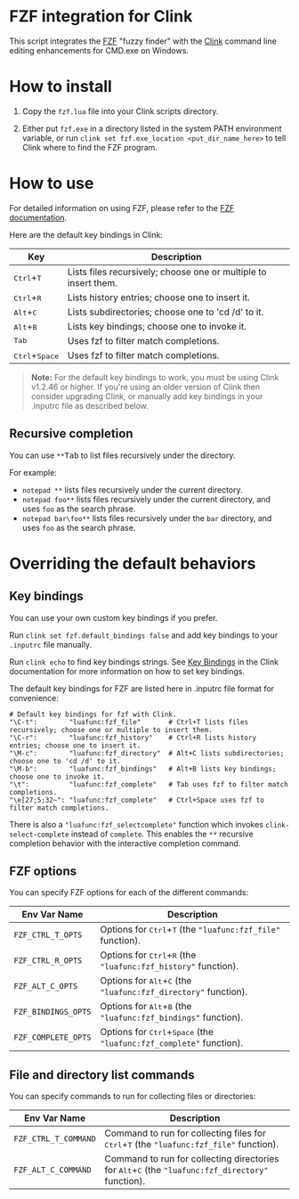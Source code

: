 # FZF integration for Clink

This script integrates the [FZF](https://nicedoc.io/junegunn/fzf) "fuzzy finder" with the [Clink](https://chrisant996.github.io/clink) command line editing enhancements for CMD.exe on Windows.

# How to install

1.  Copy the `fzf.lua` file into your Clink scripts directory.

2.  Either put `fzf.exe` in a directory listed in the system PATH environment variable, or run `clink set fzf.exe_location <put_dir_name_here>` to tell Clink where to find the FZF program.

# How to use

For detailed information on using FZF, please refer to the [FZF documentation](https://nicedoc.io/junegunn/fzf).

Here are the default key bindings in Clink:

Key | Description
-|-
<kbd>Ctrl</kbd>+<kbd>T</kbd>     | Lists files recursively; choose one or multiple to insert them.
<kbd>Ctrl</kbd>+<kbd>R</kbd>     | Lists history entries; choose one to insert it.
<kbd>Alt</kbd>+<kbd>C</kbd>      | Lists subdirectories; choose one to 'cd /d' to it.
<kbd>Alt</kbd>+<kbd>B</kbd>      | Lists key bindings; choose one to invoke it.
<kbd>Tab</kbd>                   | Uses fzf to filter match completions.
<kbd>Ctrl</kbd>+<kbd>Space</kbd> | Uses fzf to filter match completions.

> **Note:** For the default key bindings to work, you must be using Clink v1.2.46 or higher.  If you're using an older version of Clink then consider upgrading Clink, or manually add key bindings in your .inputrc file as described below.

## Recursive completion

You can use `**`<kbd>Tab</kbd> to list files recursively under the directory.

For example:
- `notepad **` lists files recursively under the current directory.
- `notepad foo**` lists files recursively under the current directory, and uses `foo` as the search phrase.
- `notepad bar\foo**` lists files recursively under the `bar` directory, and uses `foo` as the search phrase.

# Overriding the default behaviors

## Key bindings

You can use your own custom key bindings if you prefer.

Run `clink set fzf.default_bindings false` and add key bindings to your `.inputrc` file manually.

Run `clink echo` to find key bindings strings.  See [Key Bindings](https://chrisant996.github.io/clink/clink.html#key-bindings) in the Clink documentation for more information on how to set key bindings.

The default key bindings for FZF are listed here in .inputrc file format for convenience:

```inputrc
# Default key bindings for fzf with Clink.
"\C-t":        "luafunc:fzf_file"       # Ctrl+T lists files recursively; choose one or multiple to insert them.
"\C-r":        "luafunc:fzf_history"    # Ctrl+R lists history entries; choose one to insert it.
"\M-c":        "luafunc:fzf_directory"  # Alt+C lists subdirectories; choose one to 'cd /d' to it.
"\M-b":        "luafunc:fzf_bindings"   # Alt+B lists key bindings; choose one to invoke it.
"\t":          "luafunc:fzf_complete"   # Tab uses fzf to filter match completions.
"\e[27;5;32~": "luafunc:fzf_complete"   # Ctrl+Space uses fzf to filter match completions.
```

There is also a `"luafunc:fzf_selectcomplete"` function which invokes `clink-select-complete` instead of `complete`.  This enables the `**` recursive completion behavior with the interactive completion command.

## FZF options

You can specify FZF options for each of the different commands:

Env Var Name | Description
-|-
`FZF_CTRL_T_OPTS`   | Options for <kbd>Ctrl</kbd>+<kbd>T</kbd> (the `"luafunc:fzf_file"` function).
`FZF_CTRL_R_OPTS`   | Options for <kbd>Ctrl</kbd>+<kbd>R</kbd> (the `"luafunc:fzf_history"` function).
`FZF_ALT_C_OPTS`    | Options for <kbd>Alt</kbd>+<kbd>C</kbd> (the `"luafunc:fzf_directory"` function).
`FZF_BINDINGS_OPTS` | Options for <kbd>Alt</kbd>+<kbd>B</kbd> (the `"luafunc:fzf_bindings"` function).
`FZF_COMPLETE_OPTS` | Options for <kbd>Ctrl</kbd>+<kbd>Space</kbd> (the `"luafunc:fzf_complete"` function).

## File and directory list commands

You can specify commands to run for collecting files or directories:

Env Var Name | Description
-|-
`FZF_CTRL_T_COMMAND` | Command to run for collecting files for <kbd>Ctrl</kbd>+<kbd>T</kbd> (the `"luafunc:fzf_file"` function).
`FZF_ALT_C_COMMAND`  | Command to run for collecting directories for <kbd>Alt</kbd>+<kbd>C</kbd> (the `"luafunc:fzf_directory"` function).

